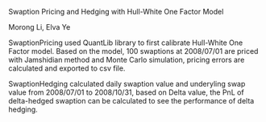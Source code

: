 Swaption Pricing and Hedging with Hull-White One Factor Model

Morong Li, Elva Ye

SwaptionPricing used QuantLib library to first calibrate Hull-White One Factor model. Based on the model, 100 swaptions at 2008/07/01 are priced with Jamshidian method and Monte Carlo simulation, pricing errors are calculated and exported to csv file.

SwaptionHedging calculated daily swaption value and underyling swap value from 2008/07/01 to 2008/10/31, based on Delta value, the PnL of delta-hedged swaption can be calculated to see the performance of delta hedging.
